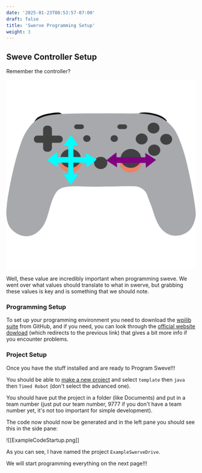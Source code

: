 ```yaml
---
date: '2025-01-23T08:53:57-07:00'
draft: false
title: 'Swerve Programming Setup'
weight: 3
---
```


## Sweve Controller Setup


Remember the controller?

![Controller with arrows for reference](controllerEdited.png)

Well, these value are incredibly important when programming sweve. We went over what values should translate to what in swerve, but grabbing these values is key and is something that we should note.

### Programming Setup


To set up your programming environment you need to download the [wpilib suite](https://github.com/wpilibsuite/allwpilib/releases/latest) from GitHub, and if you need, you can look through the [official website dowload](https://docs.wpilib.org/en/stable/docs/zero-to-robot/step-2/wpilib-setup.html) (which redirects to the previous link) that gives a bit more info if you encounter problems.

### Project Setup

Once you have the stuff installed and are ready to <span class="gradient-text">Program Sweve!!!</span>


You should be able to [make a new project](https://docs.wpilib.org/en/latest/docs/zero-to-robot/step-4/creating-test-drivetrain-program-cpp-java-python.html#create-java-cpp-project) and select `template` then `java` then `Timed Robot` (don't select the advanced one).

You should have put the project in a folder (like Documents) and put in a team number (just put our team number, 9777 if you don't have a team number yet,
it's not too important for simple development).

The code now should now be generated and in the left pane you should see this in the side pane:

![[ExampleCodeStartup.png]]

As you can see, I have named the project `ExampleSwerveDrive`. 

We will start programming everything on the next page!!!



